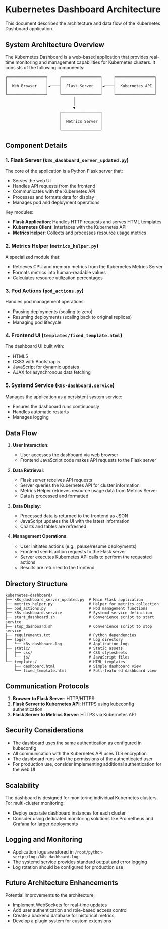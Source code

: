 # Kubernetes Dashboard Architecture

This document describes the architecture and data flow of the Kubernetes Dashboard application.

## System Architecture Overview

The Kubernetes Dashboard is a web-based application that provides real-time monitoring and management capabilities for Kubernetes clusters. It consists of the following components:

```
┌─────────────────┐     ┌─────────────────┐     ┌─────────────────┐
│                 │     │                 │     │                 │
│  Web Browser    │◄────┤  Flask Server   │◄────┤  Kubernetes API │
│                 │     │                 │     │                 │
└─────────────────┘     └─────────────────┘     └─────────────────┘
                              │
                              │
                              ▼
                        ┌─────────────────┐
                        │                 │
                        │  Metrics Server │
                        │                 │
                        └─────────────────┘
```

## Component Details

### 1. Flask Server (`k8s_dashboard_server_updated.py`)

The core of the application is a Python Flask server that:
- Serves the web UI
- Handles API requests from the frontend
- Communicates with the Kubernetes API
- Processes and formats data for display
- Manages pod and deployment operations

Key modules:
- **Flask Application**: Handles HTTP requests and serves HTML templates
- **Kubernetes Client**: Interfaces with the Kubernetes API
- **Metrics Helper**: Collects and processes resource usage metrics

### 2. Metrics Helper (`metrics_helper.py`)

A specialized module that:
- Retrieves CPU and memory metrics from the Kubernetes Metrics Server
- Formats metrics into human-readable values
- Calculates resource utilization percentages

### 3. Pod Actions (`pod_actions.py`)

Handles pod management operations:
- Pausing deployments (scaling to zero)
- Resuming deployments (scaling back to original replicas)
- Managing pod lifecycle

### 4. Frontend UI (`templates/fixed_template.html`)

The dashboard UI built with:
- HTML5
- CSS3 with Bootstrap 5
- JavaScript for dynamic updates
- AJAX for asynchronous data fetching

### 5. Systemd Service (`k8s-dashboard.service`)

Manages the application as a persistent system service:
- Ensures the dashboard runs continuously
- Handles automatic restarts
- Manages logging

## Data Flow

1. **User Interaction**:
   - User accesses the dashboard via web browser
   - Frontend JavaScript code makes API requests to the Flask server

2. **Data Retrieval**:
   - Flask server receives API requests
   - Server queries the Kubernetes API for cluster information
   - Metrics Helper retrieves resource usage data from Metrics Server
   - Data is processed and formatted

3. **Data Display**:
   - Processed data is returned to the frontend as JSON
   - JavaScript updates the UI with the latest information
   - Charts and tables are refreshed

4. **Management Operations**:
   - User initiates actions (e.g., pause/resume deployments)
   - Frontend sends action requests to the Flask server
   - Server executes Kubernetes API calls to perform the requested actions
   - Results are returned to the frontend

## Directory Structure

```
kubernetes-dashboard/
├── k8s_dashboard_server_updated.py  # Main Flask application
├── metrics_helper.py                # Helper for metrics collection
├── pod_actions.py                   # Pod management functions
├── k8s-dashboard.service            # Systemd service definition
├── start_dashboard.sh               # Convenience script to start service
├── stop_dashboard.sh                # Convenience script to stop service
├── requirements.txt                 # Python dependencies
├── logs/                            # Log directory
│   └── k8s_dashboard.log            # Application logs
├── static/                          # Static assets
│   ├── css/                         # CSS stylesheets
│   └── js/                          # JavaScript files
└── templates/                       # HTML templates
    ├── dashboard.html               # Simple dashboard view
    └── fixed_template.html          # Full-featured dashboard view
```

## Communication Protocols

1. **Browser to Flask Server**: HTTP/HTTPS
2. **Flask Server to Kubernetes API**: HTTPS using kubeconfig authentication
3. **Flask Server to Metrics Server**: HTTPS via Kubernetes API

## Security Considerations

- The dashboard uses the same authentication as configured in kubeconfig
- All communication with the Kubernetes API uses TLS encryption
- The dashboard runs with the permissions of the authenticated user
- For production use, consider implementing additional authentication for the web UI

## Scalability

The dashboard is designed for monitoring individual Kubernetes clusters. For multi-cluster monitoring:

- Deploy separate dashboard instances for each cluster
- Consider using dedicated monitoring solutions like Prometheus and Grafana for larger deployments

## Logging and Monitoring

- Application logs are stored in `/root/python-script/logs/k8s_dashboard.log`
- The systemd service provides standard output and error logging
- Log rotation should be configured for production use

## Future Architecture Enhancements

Potential improvements to the architecture:
- Implement WebSockets for real-time updates
- Add user authentication and role-based access control
- Create a backend database for historical metrics
- Develop a plugin system for custom extensions
